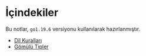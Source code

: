 # İçindekiler

Bu notlar, `go1.19.6` versiyonu kullanılarak hazırlanmıştır.

- [Dil Kuralları](sections/00-kurallar/index.md)
- [Gömülü Tipler](sections/01-gomulu-tipler/index.md)